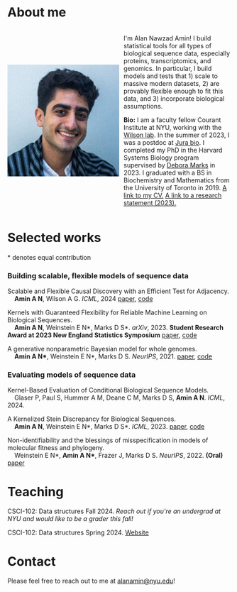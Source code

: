 # About me

<div style="display: flex; flex-wrap: wrap; align-items: center;">
  <img src="/assets/zUg6W86__400x400.jpg" alt="Alan Nawzad Amin" align="left" width="287" style="max-width: 50%; height: auto; margin-right: 10px; display: block;">

  <div style="flex: 1; min-width: 200px;">
    <p>I'm Alan Nawzad Amin!
    I build statistical tools for all types of biological sequence data, especially proteins, transcriptomics, and genomics.
    In particular, I build models and tests that 1) scale to massive modern datasets, 2) are provably flexible enough to fit this data, and 3) incorporate biological assumptions.</p>
    <p><strong>Bio:</strong> I am a faculty fellow Courant Institute at NYU, working with the <a href="https://cims.nyu.edu/~andrewgw/">Wilson lab</a>.
    In the summer of 2023, I was a postdoc at <a href="https://www.jura.bio">Jura bio</a>.
    I completed my PhD in the Harvard Systems Biology program supervised by <a href="https://www.deboramarkslab.com/">Debora Marks</a> in 2023.
    I graduated with a BS in Biochemistry and Mathematics from the University of Toronto in 2019.
    <a href="https://github.com/AlanNawzadAmin/alannawzadamin.github.io/blob/main/assets/Alan_Amin_CV.pdf?raw=true">A link to my CV.</a>
    <a href="https://github.com/AlanNawzadAmin/alannawzadamin.github.io/blob/main/assets/Research_statement.pdf?raw=true">A link to a research statement (2023).</a>
    </p>
  </div>
</div>



# Selected works
\* denotes equal contribution

### Building scalable, flexible models of sequence data

Scalable and Flexible Causal Discovery with an Efficient Test for Adjacency.  
&nbsp;&nbsp;&nbsp;&nbsp;**Amin A N**, Wilson A G. *ICML*, 2024 [paper](https://arxiv.org/abs/2406.09177), [code](https://github.com/AlanNawzadAmin/DAT-graph)

Kernels with Guaranteed Flexibility for Reliable Machine Learning on Biological Sequences.  
&nbsp;&nbsp;&nbsp;&nbsp;**Amin A N**, Weinstein E N\*, Marks D S\*. *arXiv*, 2023. **Student Research Award at 2023 New England Statistics Symposium** [paper](https://arxiv.org/abs/2304.03775), [code](https://github.com/AlanNawzadAmin/Kernels-with-guarantees)

A generative nonparametric Bayesian model for whole genomes.  
&nbsp;&nbsp;&nbsp;&nbsp;**Amin A N\***, Weinstein E N\*, Marks D S. *NeurIPS*, 2021. [paper](https://proceedings.neurips.cc/paper/2021/hash/e9dcb63ca828d0e00cd05b445099ed2e-Abstract.html), [code](https://github.com/debbiemarkslab/BEAR)

### Evaluating models of sequence data

Kernel-Based Evaluation of Conditional Biological Sequence Models.  
&nbsp;&nbsp;&nbsp;&nbsp;Glaser P, Paul S, Hummer A M, Deane C M, Marks D S, **Amin A N**. *ICML*, 2024.

A Kernelized Stein Discrepancy for Biological Sequences.  
&nbsp;&nbsp;&nbsp;&nbsp;**Amin A N**, Weinstein E N\*, Marks D S\*. *ICML*, 2023. [paper](https://proceedings.mlr.press/v202/amin23a.html), [code](https://github.com/AlanNawzadAmin/KSD-B/)

Non-identifiability and the blessings of misspecification in models of molecular fitness and phylogeny.  
&nbsp;&nbsp;&nbsp;&nbsp;Weinstein E N\*, **Amin A N\***, Frazer J, Marks D S. *NeurIPS*, 2022. **(Oral)** [paper](https://proceedings.neurips.cc/paper_files/paper/2022/file/247e592848391fe01f153f179c595090-Paper-Conference.pdf)

# Teaching

CSCI-102: Data structures Fall 2024. *Reach out if you're an undergrad at NYU and would like to be a grader this fall!*

CSCI-102: Data structures Spring 2024. [Website](https://github.com/AlanNawzadAmin/CSCI-UA-201-011-Spring-2024)

# Contact
Please feel free to reach out to me at alanamin@nyu.edu!


